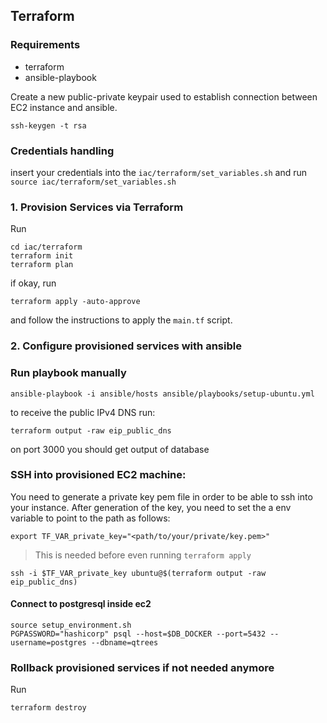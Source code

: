 ## Terraform

### Requirements
- terraform
- ansible-playbook

Create a new public-private keypair used to establish connection between EC2 instance and ansible.
```
ssh-keygen -t rsa
```

### Credentials handling

insert your credentials into the `iac/terraform/set_variables.sh` and run `source iac/terraform/set_variables.sh`

### 1. Provision Services via Terraform

Run
```
cd iac/terraform
terraform init
terraform plan
```
if okay, run
```
terraform apply -auto-approve
```
and follow the instructions to apply the `main.tf` script.


### 2. Configure provisioned services with ansible
### Run playbook manually
```
ansible-playbook -i ansible/hosts ansible/playbooks/setup-ubuntu.yml
```

to receive the public IPv4 DNS run:
```
terraform output -raw eip_public_dns
```

on port 3000 you should get output of database


### SSH into provisioned EC2 machine:
You need to generate a private key pem file in order to be able to ssh into your instance. 
After generation of the key, you need to set the a env variable to point to the path as follows:
```
export TF_VAR_private_key="<path/to/your/private/key.pem>"
```
> This is needed before even running `terraform apply`

```
ssh -i $TF_VAR_private_key ubuntu@$(terraform output -raw eip_public_dns)
```

#### Connect to postgresql inside ec2
```
source setup_environment.sh
PGPASSWORD="hashicorp" psql --host=$DB_DOCKER --port=5432 --username=postgres --dbname=qtrees
```

### Rollback provisioned services if not needed anymore

Run
```
terraform destroy
```
